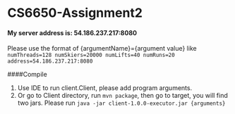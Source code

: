# CS6650-Assignment2

#### My server address is: 54.186.237.217:8080

Please use the format of {argumentName}={argument value} like
```numThreads=128 numSkiers=20000 numLifts=40 numRuns=20 address=54.186.237.217:8080```

####Compile
1. Use IDE to run client.Client, please add program arguments.
2. Or go to Client directory, run ``mvn package``, then go to target, you will find two jars. 
Please run `java -jar client-1.0.0-executor.jar {arguments}`